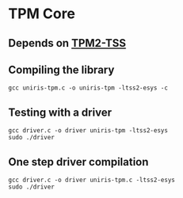 # TPM Core
## Depends on [TPM2-TSS](https://github.com/tpm2-software/tpm2-tss)

## Compiling the library
```console
gcc uniris-tpm.c -o uniris-tpm -ltss2-esys -c
```

## Testing with a driver
```console
gcc driver.c -o driver uniris-tpm -ltss2-esys
sudo ./driver
```

## One step driver compilation
```console
gcc driver.c -o driver uniris-tpm.c -ltss2-esys
sudo ./driver
```